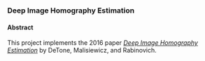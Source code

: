 ### Deep Image Homography Estimation

#### Abstract

This project implements the 2016 paper [_Deep Image Homography Estimation_](https://arxiv.org/pdf/1606.03798.pdf) by DeTone, Malisiewicz, and Rabinovich. 
